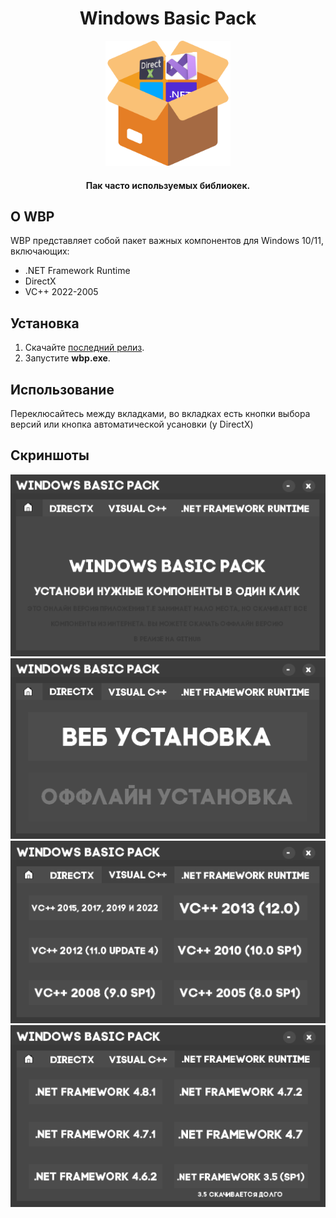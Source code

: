 <div align="center">
  <h1>Windows Basic Pack</h1>
  <img height="200px" src="https://github.com/ahakahacker/windows-basic-pack/blob/main/box.png">
  <h4>Пак часто используемых библиокек.</h4>
</div>

## О WBP

WBP представляет собой пакет важных компонентов для Windows 10/11, включающих:

- .NET Framework Runtime
- DirectX
- VC++ 2022-2005

## Установка

1. Скачайте [последний релиз](https://github.com/ahakahacker/windows-basic-pack/releases/latest).
2. Запустите **wbp.exe**.

## Использование

Переклюсайтесь между вкладками, во вкладках есть кнопки выбора версий или кнопка автоматической усановки (у DirectX)

## Скриншоты
<div align="center">
  <img src="https://github.com/ahakahacker/windows-basic-pack/blob/main/image.png">
  <img src="https://github.com/ahakahacker/windows-basic-pack/blob/main/image2.png">
  <img src="https://github.com/ahakahacker/windows-basic-pack/blob/main/image3.png">
  <img src="https://github.com/ahakahacker/windows-basic-pack/blob/main/image4.png">
</div>
